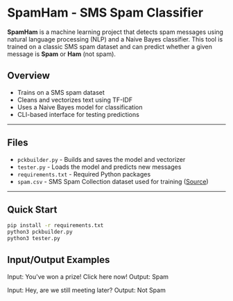 # SpamHam - SMS Spam Classifier

**SpamHam** is a machine learning project that detects spam messages using natural language processing (NLP) and a Naive Bayes classifier. This tool is trained on a classic SMS spam dataset and can predict whether a given message is **Spam** or **Ham** (not spam).
## Overview

- Trains on a SMS spam dataset
- Cleans and vectorizes text using TF-IDF
- Uses a Naive Bayes model for classification
- CLI-based interface for testing predictions

---

## Files

- `pckbuilder.py` - Builds and saves the model and vectorizer
- `tester.py` - Loads the model and predicts new messages
- `requirements.txt` - Required Python packages
- `spam.csv` - SMS Spam Collection dataset used for training ([Source](https://www.kaggle.com/datasets/uciml/sms-spam-collection-dataset?resource=download))
---
## Quick Start

```bash
pip install -r requirements.txt
python3 pckbuilder.py
python3 tester.py
```



## Input/Output Examples

Input: You've won a prize! Click here now!
Output: Spam

Input: Hey, are we still meeting later?
Output: Not Spam
